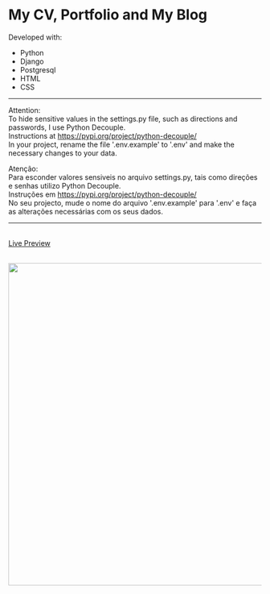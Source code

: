 # My CV, Portfolio and My Blog

Developed with:
<ul>
  <li> Python </li>
  <li> Django </li>
  <li> Postgresql </li>
  <li> HTML </li>
  <li> CSS </li>
</ul>

<hr>

Attention:  
To hide sensitive values in the settings.py file, such as directions and passwords, I use Python Decouple.  
Instructions at https://pypi.org/project/python-decouple/  
In your project, rename the file '.env.example' to '.env' and make the necessary changes to your data.


Atenção:  
Para esconder valores sensiveis no arquivo settings.py, tais como direções e senhas utilizo Python Decouple.  
Instruções em https://pypi.org/project/python-decouple/<br>
No seu projecto, mude o nome do arquivo '.env.example' para '.env' e faça as alterações necessárias com os seus dados.

<hr>

<br><a href="https://antoniocalheirosneves.up.railway.app/" target="_blank">Live Preview</a>

<br><a href="https://antoniocalheirosneves.up.railway.app/" target="_blank"><img src="https://res.cloudinary.com/myportfolioan/image/upload/v1628561602/site_photos/my_portfolio_an_seo_hjkf5o.jpg" style="width:640px;height:auto;"></a>
